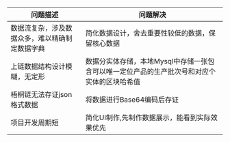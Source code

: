 |问题描述|问题解决|
|-------------|---------------|
|数据流复杂，涉及数据众多，难以精确制定数据字典|简化数据设计，舍去重要性较低的数据，保留核心数据|
|上链数据结构设计模糊，无定形|数据分实体存储，本地Mysql中存储一张包含可以唯一定位产品的生产批次号和对应个实体的区块哈希值|
|梧桐链无法存证json格式数据|将数据进行Base64编码后存证|
|项目开发周期短|简化UI制作,先制作数据展示，能看到实际效果优先|

